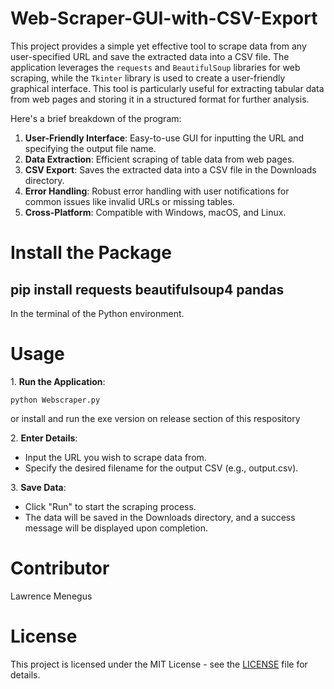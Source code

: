 # Web-Scraper-GUI-with-CSV-Export

<p>This project provides a simple yet effective tool to scrape data from any user-specified URL and save the extracted data into a CSV file. The application leverages the <code>requests</code> and <code>BeautifulSoup</code> libraries for web scraping, while the <code>Tkinter</code> library is used to create a user-friendly graphical interface. This tool is particularly useful for extracting tabular data from web pages and storing it in a structured format for further analysis.</p>

<p>Here's a brief breakdown of the program:</p>

1. <b>User-Friendly Interface</b>: Easy-to-use GUI for inputting the URL and specifying the output file name.
2. <b>Data Extraction</b>: Efficient scraping of table data from web pages.
3. <b>CSV Export</b>: Saves the extracted data into a CSV file in the Downloads directory.
4. <b>Error Handling</b>: Robust error handling with user notifications for common issues like invalid URLs or missing tables.
5. <b>Cross-Platform</b>: Compatible with Windows, macOS, and Linux.

# Install the Package

## pip install requests beautifulsoup4 pandas
<p>In the terminal of the Python environment.</p>

# Usage

<p>1. <b>Run the Application</b>:</p>
<pre><code>python Webscraper.py</code></pre>

<p>or install and run the exe version on release section of this respository</p>

<p>2. <b>Enter Details</b>:</p>
<ul>
    <li>Input the URL you wish to scrape data from.</li>
    <li>Specify the desired filename for the output CSV (e.g., output.csv).</li>
</ul>

<p>3. <b>Save Data</b>:</p>
<ul>
    <li>Click "Run" to start the scraping process.</li>
    <li>The data will be saved in the Downloads directory, and a success message will be displayed upon completion.</li>
</ul>

# Contributor

<p>Lawrence Menegus</p>

# License

<p>This project is licensed under the MIT License - see the <a href="LICENSE">LICENSE</a> file for details.</p>
